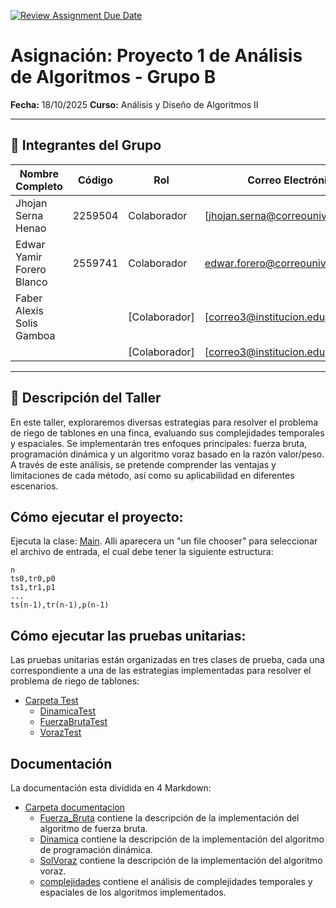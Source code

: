 [![Review Assignment Due Date](https://classroom.github.com/assets/deadline-readme-button-22041afd0340ce965d47ae6ef1cefeee28c7c493a6346c4f15d667ab976d596c.svg)](https://classroom.github.com/a/GxFB-nwe)

# Asignación: Proyecto 1 de Análisis de Algoritmos - Grupo B

**Fecha:** 18/10/2025
**Curso:** Análisis y Diseño de Algoritmos II

---

## 👥 Integrantes del Grupo

| Nombre Completo           | Código  | Rol          | Correo Electrónico                 |
|---------------------------|---------|--------------|------------------------------------|
| Jhojan Serna Henao        | 2259504 | Colaborador | [jhojan.serna@correounivalle.edu.co] |
| Edwar Yamir Forero Blanco | 2559741  | Colaborador  | edwar.forero@correounivalle.edu.co |
| Faber Alexis Solis Gamboa |   | [Colaborador] | [correo3@institucion.edu]          |
|  |   | [Colaborador] | [correo3@institucion.edu]          |

---

## 📌 Descripción del Taller

En este taller, exploraremos diversas estrategias para resolver el problema de riego de tablones en una finca, evaluando sus complejidades temporales y espaciales. Se implementarán tres enfoques principales: fuerza bruta, programación dinámica y un algoritmo voraz basado en la razón 
valor/peso. A través de este análisis, se pretende comprender las ventajas y limitaciones de cada método, así como su aplicabilidad en diferentes escenarios.

## Cómo ejecutar el proyecto:
Ejecuta la clase: [Main](src/main/java/edu/univalle/riegooptimo/Main.java). Alli aparecera un "un file chooser" para seleccionar el archivo de entrada, el cual debe tener la siguiente estructura:
```
n
ts0,tr0,p0
ts1,tr1,p1
...
ts(n-1),tr(n-1),p(n-1)
```
## Cómo ejecutar las pruebas unitarias:
Las pruebas unitarias están organizadas en tres clases de prueba, cada una correspondiente a una de las estrategias implementadas para resolver el problema de riego de tablones:
- [Carpeta Test](src/test/java/edu/univalle/riegooptimo/algoritmos)
  - [DinamicaTest](src/test/java/edu/univalle/riegooptimo/algoritmos/DinamicaTest.java)
  - [FuerzaBrutaTest](src/test/java/edu/univalle/riegooptimo/algoritmos/FuerzaBrutaTest.java)
  - [VorazTest](src/test/java/edu/univalle/riegooptimo/algoritmos/VorazTest.java)

## Documentación
La documentación esta dividida en 4 Markdown:
- [Carpeta documentacion](docs/adaII)
  - [Fuerza_Bruta](docs/adaII/Fuerza_Bruta.md) contiene la descripción de la implementación del algoritmo de fuerza bruta.
  - [Dinamica](docs/adaII/Dinamica.md) contiene la descripción de la implementación del algoritmo de programación dinámica.
  - [SolVoraz](docs/adaII/SolVoraz.md) contiene la descripción de la implementación del algoritmo voraz.
  - [complejidades](docs/adaII/complejidades.md) contiene el análisis de complejidades temporales y espaciales de los algoritmos implementados.